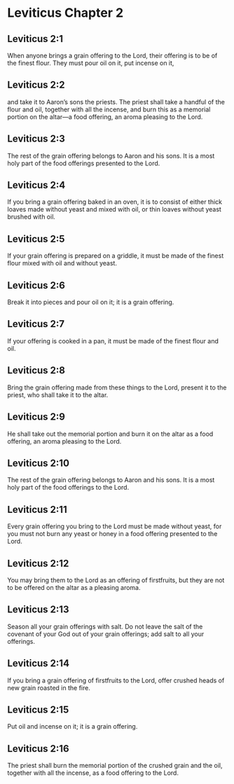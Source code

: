 # Leviticus Chapter 2

## Leviticus 2:1
When anyone brings a grain offering to the Lord, their offering is to be of the finest flour. They must pour oil on it, put incense on it,

## Leviticus 2:2
and take it to Aaron’s sons the priests. The priest shall take a handful of the flour and oil, together with all the incense, and burn this as a memorial portion on the altar—a food offering, an aroma pleasing to the Lord.

## Leviticus 2:3
The rest of the grain offering belongs to Aaron and his sons. It is a most holy part of the food offerings presented to the Lord.

## Leviticus 2:4
If you bring a grain offering baked in an oven, it is to consist of either thick loaves made without yeast and mixed with oil, or thin loaves without yeast brushed with oil.

## Leviticus 2:5
If your grain offering is prepared on a griddle, it must be made of the finest flour mixed with oil and without yeast.

## Leviticus 2:6
Break it into pieces and pour oil on it; it is a grain offering.

## Leviticus 2:7
If your offering is cooked in a pan, it must be made of the finest flour and oil.

## Leviticus 2:8
Bring the grain offering made from these things to the Lord, present it to the priest, who shall take it to the altar.

## Leviticus 2:9
He shall take out the memorial portion and burn it on the altar as a food offering, an aroma pleasing to the Lord.

## Leviticus 2:10
The rest of the grain offering belongs to Aaron and his sons. It is a most holy part of the food offerings to the Lord.

## Leviticus 2:11
Every grain offering you bring to the Lord must be made without yeast, for you must not burn any yeast or honey in a food offering presented to the Lord.

## Leviticus 2:12
You may bring them to the Lord as an offering of firstfruits, but they are not to be offered on the altar as a pleasing aroma.

## Leviticus 2:13
Season all your grain offerings with salt. Do not leave the salt of the covenant of your God out of your grain offerings; add salt to all your offerings.

## Leviticus 2:14
If you bring a grain offering of firstfruits to the Lord, offer crushed heads of new grain roasted in the fire.

## Leviticus 2:15
Put oil and incense on it; it is a grain offering.

## Leviticus 2:16
The priest shall burn the memorial portion of the crushed grain and the oil, together with all the incense, as a food offering to the Lord.

